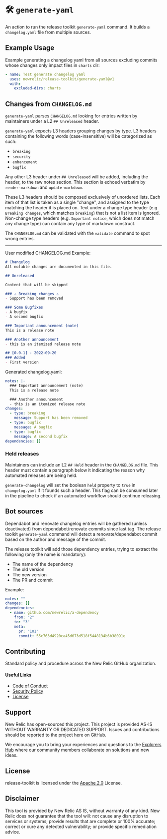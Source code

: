 # 🛠️ `generate-yaml`

An action to run the release toolkit `generate-yaml` command. It builds a `changelog.yaml` file from multiple sources.

## Example Usage

Example generating a changelog yaml from all sources excluding commits whose changes only impact files in `charts` dir:
```yaml
- name: Test generate changelog yaml
  uses: newrelic/release-toolkit/generate-yaml@v1
  with:
    excluded-dirs: charts
```

## Changes from `CHANGELOG.md`

`generate-yaml` parses `CHANGELOG.md` looking for entries written by maintainers under a L2 `## Unreleased` header.

`generate-yaml` expects L3 headers grouping changes by type. L3 headers containing the following words (case-insensitive) will be categorized as such:
- `breaking`
- `security`
- `enhancement`
- `bugfix`

Any other L3 header under `## Unreleased` will be added, including the header, to the raw notes section. This section is echoed verbatim by `render-markdown` and `update-markdown`.

These L3 headers should be composed exclusively of unordered lists. Each item of that list is taken as a single "change", and assigned to the type matching the header it is placed on. Text under a change type header (e.g. `Breaking changes`, which matches `breaking`) that is not a list item is ignored. Non-change type headers (e.g. `Important notice`, which does not match any change type) can contain any type of markdown construct.

The `CHANGELOG.md` can be validated with the `validate` command to spot wrong entries.

---

User modified CHANGELOG.md Example:
```md
# Changelog
All notable changes are documented in this file.

## Unreleased

Content that will be skipped

### ⚠️️ Breaking changes ⚠️
- Support has been removed

### Some Bugfixes
- A bugfix
- A second bugfix

### Important announcement (note)
This is a release note

### Another announcement
- this is an itemized release note

## [0.0.1] - 2022-09-20
### Added
- First version
```

Generated changelog.yaml:
```yaml
notes: |-
  ### Important announcement (note)
  This is a release note

  ### Another announcement
  - this is an itemized release note
changes:
  - type: breaking
    message: Support has been removed
  - type: bugfix
    message: A bugfix
  - type: bugfix
    message: A second bugfix
dependencies: []
```

### Held releases

Maintainers can include an L2 `## Held` header in the `CHANGELOG.md` file. This header must contain a paragraph below it indicating the reason why automated releases are being held.

`generate-changelog` will set the boolean `held` property to `true` in `changelog.yaml` if it founds such a header. This flag can be consumed later in the pipeline to check if an automated workflow should continue releasing.

## Bot sources
Dependabot and renovate changelog entries will be gathered (unless deactivated) from dependabot/renovate commits since last tag.
The release toolkit `generate-yaml` command will detect a renovate/dependabot commit based on the author and message of the commit.

The release toolkit will add those dependency entries, trying to extract the following (only the name is mandatory):
- The name of the dependency
- The old version
- The new version
- The PR and commit

Example:
```yaml
notes: ""
changes: []
dependencies:
  - name: github.com/newrelic/a-dependency
    from: "2"
    to: "3"
    meta:
      pr: "101"
      commit: 55c763d4920ca45d673d518f5448134b6b38091e
```
## Contributing

Standard policy and procedure across the New Relic GitHub organization.

#### Useful Links
* [Code of Conduct](../CODE_OF_CONDUCT.md)
* [Security Policy](../SECURITY.md)
* [License](../LICENSE)

## Support

New Relic has open-sourced this project. This project is provided AS-IS WITHOUT WARRANTY OR DEDICATED SUPPORT. Issues and contributions should be reported to the project here on GitHub.

We encourage you to bring your experiences and questions to the [Explorers Hub](https://discuss.newrelic.com) where our community members collaborate on solutions and new ideas.

## License

release-toolkit is licensed under the [Apache 2.0](http://apache.org/licenses/LICENSE-2.0.txt) License.

## Disclaimer

This tool is provided by New Relic AS IS, without warranty of any kind. New Relic does not guarantee that the tool will: not cause any disruption to services or systems; provide results that are complete or 100% accurate; correct or cure any detected vulnerability; or provide specific remediation advice.

